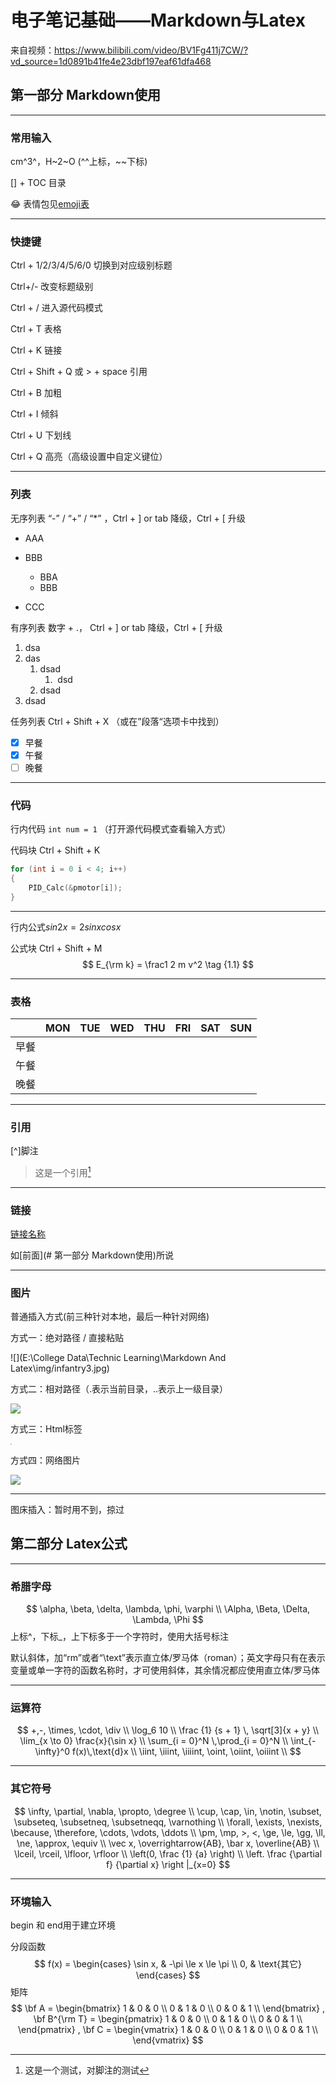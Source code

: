 # 电子笔记基础——Markdown与Latex

来自视频：https://www.bilibili.com/video/BV1Fg411j7CW/?vd_source=1d0891b41fe4e23dbf197eaf61dfa468

## 第一部分 Markdown使用

---

### 常用输入

cm^3^，H~2~O (^^上标，~~下标)

[] + TOC 目录

:joy: 表情包见[emoji表](./emoji_table.md)

---

### 快捷键

Ctrl + 1/2/3/4/5/6/0 切换到对应级别标题

Ctrl+/- 改变标题级别

Ctrl + / 进入源代码模式

Ctrl + T 表格

Ctrl + K 链接

Ctrl + Shift + Q 或 > + space 引用

Ctrl + B 加粗

Ctrl + I 倾斜

Ctrl + U 下划线

Ctrl + Q 高亮（高级设置中自定义键位）

---

### 列表

无序列表 “-” / “+” / “*” ，Ctrl + ] or tab 降级，Ctrl + [ 升级

- AAA

- BBB
    - BBA
    - BBB
- CCC



有序列表 数字 + .，  Ctrl + ] or tab 降级，Ctrl + [ 升级

1. dsa 
2. das 
    1. dsad
        1. ​	dsd 
    2. dsad
3. dsad



任务列表 Ctrl + Shift + X （或在”段落“选项卡中找到）

- [x] 早餐
- [x] 午餐
- [ ] 晚餐

---

### 代码

行内代码 `int num = 1` （打开源代码模式查看输入方式）

代码块 Ctrl + Shift + K

```c
for (int i = 0 i < 4; i++)
{
	PID_Calc(&pmotor[i]);
}
```

---

行内公式$sin2x=2sinxcosx$

公式块 Ctrl + Shift + M
$$
E_{\rm k} = \frac1 2 m v^2
\tag {1.1}
$$

---

### 表格

|      | MON  | TUE  | WED  | THU  | FRI  | SAT  | SUN  |
| :--: | :--: | :--: | :--: | :--: | :--: | :--: | :--: |
| 早餐 |      |      |      |      |      |      |      |
| 午餐 |      |      |      |      |      |      |      |
| 晚餐 |      |      |      |      |      |      |      |

---

### 引用

[^]脚注

> 这是一个引用[^1]

[^1]:这是一个测试，对脚注的测试

---

### 链接

[链接名称](https://www.bilibili.com/video/BV1Fg411j7CW/?spm_id_from=333.999.0.0&vd_source=1d0891b41fe4e23dbf197eaf61dfa468)

如[前面](# 第一部分 Markdown使用)所说

---

### 图片

普通插入方式(前三种针对本地，最后一种针对网络)

方式一：绝对路径 / 直接粘贴

![](E:\College Data\Technic Learning\Markdown And Latex\img/infantry3.jpg)

方式二：相对路径（.表示当前目录，..表示上一级目录）

![](./img/infantry3.jpg)

方式三：Html标签

<img src="./img/infantry3.jpg" style="zoom:10%;" />

方式四：网络图片

<img src="https://rm-static.djicdn.com/teams/1525667569344-logo_green_800x800.png?x-oss-process=image/resize,h_64,m_lfit">

---

图床插入：暂时用不到，掠过





## 第二部分 Latex公式

---

### 希腊字母

$$
\alpha, \beta, \delta, \lambda, \phi, \varphi \\
\Alpha, \Beta, \Delta, \Lambda, \Phi
$$
上标^，下标_，上下标多于一个字符时，使用大括号标注

默认斜体，加“rm”或者“\text”表示直立体/罗马体（roman）；英文字母只有在表示变量或单一字符的函数名称时，才可使用斜体，其余情况都应使用直立体/罗马体

---

### 运算符

$$
+,-, \times, \cdot, \div \\
\log_6 10 \\
\frac {1} {s + 1} \, \sqrt[3]{x + y} \\
\lim_{x \to 0} \frac{x}{\sin x} \\
\sum_{i = 0}^N \,\prod_{i = 0}^N \\
\int_{-\infty}^0 f(x)\,\text{d}x \\
\iint, \iiint, \iiiint, \oint, \oiint, \oiiint \\
$$

---

### 其它符号

$$
\infty, \partial, \nabla, \propto, \degree \\
\cup, \cap, \in, \notin, \subset, \subseteq, \subsetneq, \subsetneqq, \varnothing \\
\forall, \exists, \nexists, \because, \therefore, \cdots, \vdots, \ddots \\
\pm, \mp, >, <, \ge, \le, \gg, \ll, \ne, \approx, \equiv \\
\vec x, \overrightarrow{AB}, \bar x, \overline{AB} \\
\lceil, \rceil, \lfloor, \rfloor \\
\left(0, \frac {1} {a} \right) \\
\left. \frac {\partial f} {\partial x} \right |_{x=0}
$$

---

### 环境输入

begin 和 end用于建立环境

分段函数
$$
f(x) = 
\begin{cases}
\sin x, & -\pi \le x \le \pi \\
0, & \text{其它}
\end{cases}
$$
矩阵
$$
\bf A = 
\begin{bmatrix}
1 & 0 & 0 \\
0 & 1 & 0 \\
0 & 0 & 1 \\
\end{bmatrix}
,
\bf B^{\rm T} = 
\begin{pmatrix}
1 & 0 & 0 \\
0 & 1 & 0 \\
0 & 0 & 1 \\
\end{pmatrix}
,
\bf C = 
\begin{vmatrix}
1 & 0 & 0 \\
0 & 1 & 0 \\
0 & 0 & 1 \\
\end{vmatrix}
$$

